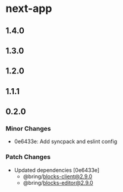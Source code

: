 # next-app

## 1.4.0

## 1.3.0

## 1.2.0

## 1.1.1

## 0.2.0

### Minor Changes

- 0e6433e: Add syncpack and eslint config

### Patch Changes

- Updated dependencies [0e6433e]
  - @bring/blocks-client@2.9.0
  - @bring/blocks-editor@2.9.0
